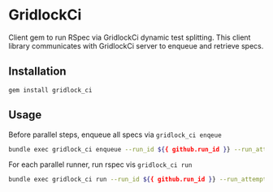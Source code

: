 # GridlockCi

Client gem to run RSpec via GridlockCi dynamic test splitting.  This client library communicates with GridlockCi server to enqueue and retrieve specs.

## Installation

`gem install gridlock_ci`

## Usage

Before parallel steps, enqueue all specs via `gridlock_ci enqeue`
```sh
bundle exec gridlock_ci enqueue --run_id ${{ github.run_id }} --run_attempt ${{ github.run_attempt }}
```

For each parallel runner, run rspec vis `gridlock_ci run`
```sh
bundle exec gridlock_ci run --run_id ${{ github.run_id }} --run_attempt ${{ github.run_attempt }}
```
